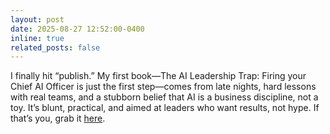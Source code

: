 ```yaml
---
layout: post
date: 2025-08-27 12:52:00-0400
inline: true
related_posts: false
---
```


I finally hit “publish.” My first book—The AI Leadership Trap: Firing your Chief AI Officer is just the first step—comes from late nights, hard lessons with real teams, and a stubborn belief that AI is a business discipline, not a toy. It’s blunt, practical, and aimed at leaders who want results, not hype. If that’s you, grab it [here](https://www.amazon.com/dp/B0FQT5LLY5).
